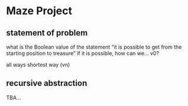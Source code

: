 # Maze Project

## statement of problem

what is the Boolean value of the statement “it is possible to get from the starting position to treasure”
if it is possible, how can we… v0?

all ways
shortest way (vn)

## recursive abstraction 

TBA...
